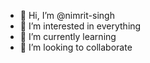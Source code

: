 - 👋 Hi, I’m @nimrit-singh
- 👀 I’m interested in everything
- 🌱 I’m currently learning 
- 💞️ I’m looking to collaborate


<!---
nimrit-singh/nimrit-singh is a ✨ special ✨ repository because its `README.md` (this file) appears on your GitHub profile.
You can click the Preview link to take a look at your changes.
--->
